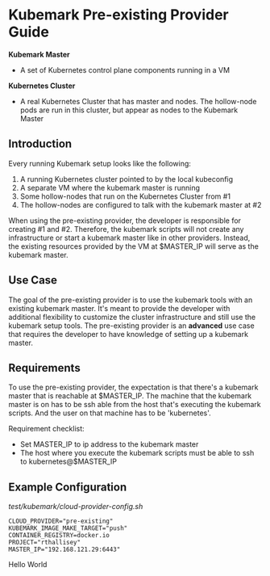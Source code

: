 # Kubemark Pre-existing Provider Guide

**Kubemark Master**
- A set of Kubernetes control plane components running in a VM

**Kubernetes Cluster**
- A real Kubernetes Cluster that has master and nodes. The hollow-node pods
  are run in this cluster, but appear as nodes to the Kubemark Master

## Introduction

Every running Kubemark setup looks like the following:
 1) A running Kubernetes cluster pointed to by the local kubeconfig
 2) A separate VM where the kubemark master is running
 3) Some hollow-nodes that run on the Kubernetes Cluster from #1
 4) The hollow-nodes are configured to talk with the kubemark master at #2

When using the pre-existing provider, the developer is responsible for creating
#1 and #2.  Therefore, the kubemark scripts will not create any infrastructure
or start a kubemark master like in other providers. Instead, the existing
resources provided by the VM at $MASTER_IP will serve as the kubemark master.

## Use Case

The goal of the pre-existing provider is to use the kubemark tools with an
existing kubemark master. It's meant to provide the developer with
additional flexibility to customize the cluster infrastructure and still use
the kubemark setup tools.  The pre-existing provider is an **advanced** use
case that requires the developer to have knowledge of setting up a kubemark
master.

## Requirements

To use the pre-existing provider, the expectation is that there's a kubemark
master that is reachable at $MASTER_IP. The machine that the kubemark master is
on has to be ssh able from the host that's executing the kubemark scripts. And
the user on that machine has to be 'kubernetes'.

Requirement checklist:
- Set MASTER_IP to ip address to the kubemark master
- The host where you execute the kubemark scripts must be able to ssh to
  kubernetes@$MASTER_IP

## Example Configuration

_test/kubemark/cloud-provider-config.sh_

```
CLOUD_PROVIDER="pre-existing"
KUBEMARK_IMAGE_MAKE_TARGET="push"
CONTAINER_REGISTRY=docker.io
PROJECT="rthallisey"
MASTER_IP="192.168.121.29:6443"
```
Hello World
